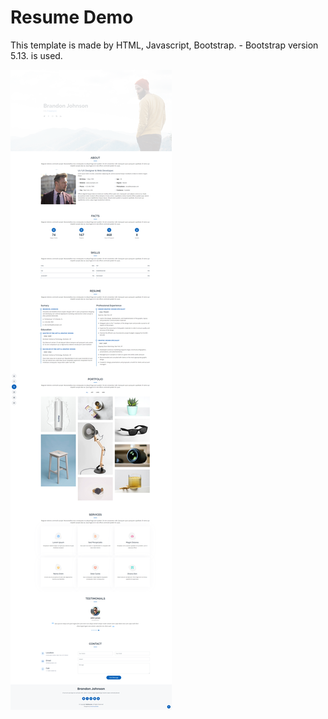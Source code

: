 # Resume Demo
This template is made by HTML, Javascript, Bootstrap.
    - Bootstrap version 5.13. is used.

![](assets/screen.png)
    